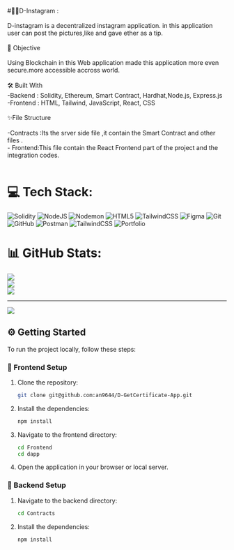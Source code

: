 #💫🏅D-Instagram 
:<br><br>D-instagram is a decentralized instagram application. in this application user can post the pictures,like and gave ether as a tip.<br><br>🎯 Objective<br><br>Using Blockchain in this Web application made this application more even secure.more accessible accross world.<br><br>🛠️ Built With<br>-Backend : Solidity, Ethereum, Smart Contract, Hardhat,Node.js, Express.js<br>-Frontend : HTML, Tailwind, JavaScript, React, CSS<br><br>✨File Structure<br><br>-Contracts :Its the srver side file ,it contain the Smart Contract and other files .<br>- Frontend:This file contain the React Frontend part of the project and the integration codes.<br><br>


# 💻 Tech Stack:
![Solidity](https://img.shields.io/badge/Solidity-%23363636.svg?style=for-the-badge&logo=solidity&logoColor=white) ![NodeJS](https://img.shields.io/badge/node.js-6DA55F?style=for-the-badge&logo=node.js&logoColor=white) ![Nodemon](https://img.shields.io/badge/NODEMON-%23323330.svg?style=for-the-badge&logo=nodemon&logoColor=%BBDEAD) ![HTML5](https://img.shields.io/badge/html5-%23E34F26.svg?style=for-the-badge&logo=html5&logoColor=white) ![TailwindCSS](https://img.shields.io/badge/tailwindcss-%2338B2AC.svg?style=for-the-badge&logo=tailwind-css&logoColor=white) ![Figma](https://img.shields.io/badge/figma-%23F24E1E.svg?style=for-the-badge&logo=figma&logoColor=white) ![Git](https://img.shields.io/badge/git-%23F05033.svg?style=for-the-badge&logo=git&logoColor=white) ![GitHub](https://img.shields.io/badge/github-%23121011.svg?style=for-the-badge&logo=github&logoColor=white) ![Postman](https://img.shields.io/badge/Postman-FF6C37?style=for-the-badge&logo=postman&logoColor=white) ![TailwindCSS](https://img.shields.io/badge/tailwindcss-%2338B2AC.svg?style=for-the-badge&logo=tailwind-css&logoColor=white) ![Portfolio](https://img.shields.io/badge/Portfolio-%23000000.svg?style=for-the-badge&logo=firefox&logoColor=#FF7139)
# 📊 GitHub Stats:
![](https://github-readme-stats.vercel.app/api?username=an9644&theme=dark&hide_border=false&include_all_commits=false&count_private=false)<br/>
![](https://github-readme-streak-stats.herokuapp.com/?user=an9644&theme=dark&hide_border=false)<br/>
![](https://github-readme-stats.vercel.app/api/top-langs/?username=an9644&theme=dark&hide_border=false&include_all_commits=false&count_private=false&layout=compact)

---
[![](https://visitcount.itsvg.in/api?id=an9644&icon=0&color=0)](https://visitcount.itsvg.in)


## ⚙️ Getting Started

To run the project locally, follow these steps:

### 🚀 Frontend Setup
1. Clone the repository:
   ```bash
   git clone git@github.com:an9644/D-GetCertificate-App.git
   ```   
2. Install the dependencies:
   ```bash
   npm install
   ```
   
3. Navigate to the frontend directory:
   ```bash
   cd Frontend
   cd dapp
   ```
   
4. Open the application in your browser or local server.

### 🔧 Backend Setup
1. Navigate to the backend directory:
   ```bash
   cd Contracts
   ```
   
2. Install the dependencies:
   ```bash
   npm install
   ```
   
